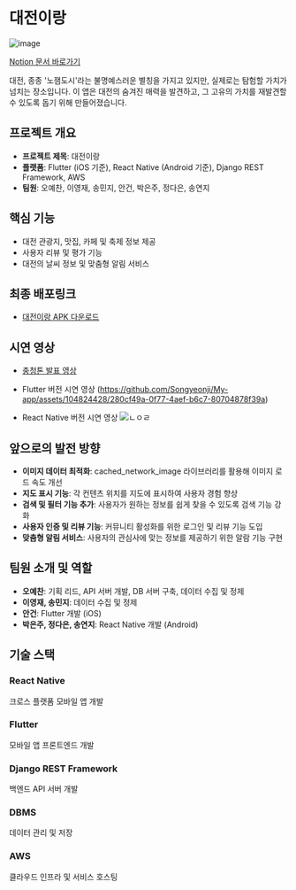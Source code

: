 # 대전이랑

![image](https://github.com/Songyeonji/My-app/assets/104824428/7f0cdcfe-728f-4462-a841-9d5bb280f84e)

[Notion 문서 바로가기](https://www.notion.so/7444ce55d81d4364a1b9f15754018c9e?pvs=4)

대전, 종종 '노잼도시'라는 불명예스러운 별칭을 가지고 있지만, 실제로는 탐험할 가치가 넘치는 장소입니다. 이 앱은 대전의 숨겨진 매력을 발견하고, 그 고유의 가치를 재발견할 수 있도록 돕기 위해 만들어졌습니다.

## 프로젝트 개요

- **프로젝트 제목**: 대전이랑
- **플랫폼**: Flutter (iOS 기준), React Native (Android 기준), Django REST Framework, AWS
- **팀원**: 오예찬, 이영재, 송민지, 안건, 박은주, 정다은, 송연지



## 핵심 기능

- 대전 관광지, 맛집, 카페 및 축제 정보 제공
- 사용자 리뷰 및 평가 기능
- 대전의 날씨 정보 및 맞춤형 알림 서비스

## 최종 배포링크

- [대전이랑 APK 다운로드](https://s3-us-west-2.amazonaws.com/secure.notion-static.com/0d2ab9d2-3379-4e86-8769-e2c2fa6aaef9/%E1%84%83%E1%85%A2%E1%84%8C%E1%85%A5%E1%86%AB%E1%84%8B%E1%85%B5%E1%84%85%E1%85%A1%E1%86%BC.zip)

## 시연 영상

- [충청톤 발표 영상](https://youtu.be/kLOoKNbOqPk)

- Flutter 버전 시연 영상
  (https://github.com/Songyeonji/My-app/assets/104824428/280cf49a-0f77-4aef-b6c7-80704878f39a)
- React Native 버전 시연 영상
![ㄴㅇㄹ](https://github.com/Songyeonji/My-app/assets/104824428/280cf49a-0f77-4aef-b6c7-80704878f39a)
## 앞으로의 발전 방향

- **이미지 데이터 최적화**: cached_network_image 라이브러리를 활용해 이미지 로드 속도 개선
- **지도 표시 기능**: 각 컨텐츠 위치를 지도에 표시하여 사용자 경험 향상
- **검색 및 필터 기능 추가**: 사용자가 원하는 정보를 쉽게 찾을 수 있도록 검색 기능 강화
- **사용자 인증 및 리뷰 기능**: 커뮤니티 활성화를 위한 로그인 및 리뷰 기능 도입
- **맞춤형 알림 서비스**: 사용자의 관심사에 맞는 정보를 제공하기 위한 알람 기능 구현

## 팀원 소개 및 역할

- **오예찬**: 기획 리드, API 서버 개발, DB 서버 구축, 데이터 수집 및 정제
- **이영재, 송민지**: 데이터 수집 및 정제
- **안건**: Flutter 개발 (iOS)
- **박은주, 정다은, 송연지**: React Native 개발 (Android)

## 기술 스택
### React Native
크로스 플랫폼 모바일 앱 개발

### Flutter
모바일 앱 프론트엔드 개발

### Django REST Framework
백엔드 API 서버 개발

### DBMS
데이터 관리 및 저장

### AWS
클라우드 인프라 및 서비스 호스팅
